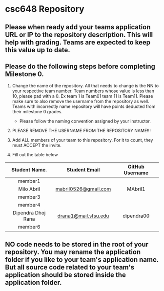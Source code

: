# csc648 Repository

## Please when ready add your teams application URL or IP to the repository description. This will help with grading. Teams are expected to keep this value up to date.

## Please do the following steps before completing Milestone 0.
1. Change the name of the repository. All that needs to change is the NN to your respective team number. Team numbers whose value is less than 10, please pad with a 0. Ex team 1 is Team01 team 11 is Team11. Please make sure to also remove the username from the repository as well. Teams with incorrectly name repository will have points deducted from their milestone 0 grades.
      - Please follow the naming convention assigned by your instructor.

1. PLEASE REMOVE THE USERNAME FROM THE REPOSITORY NAME!!!

2. Add ALL members of your team to this repository. For it to count, they must ACCEPT the invite.

3. Fill out the table below


| Student Name.           | Student Email        | GitHub Username |
|    :---:                |     :---:            |     :---:       |
| member1                 |                      |                 |
| Milo Abril                 |  mabril0526@gmail.com                    |     MAbril1            |
| member3                 |                      |                 |
| member4                 |                      |                 |
| Dipendra Dhoj Rana      | drana1@mail.sfsu.edu | dipendra00      |
| member6                 |                      |                 |

## NO code needs to be stored in the root of your repository. You may rename the application folder if you like to your team's application name. But all source code related to your team's application should be stored inside the application folder.
